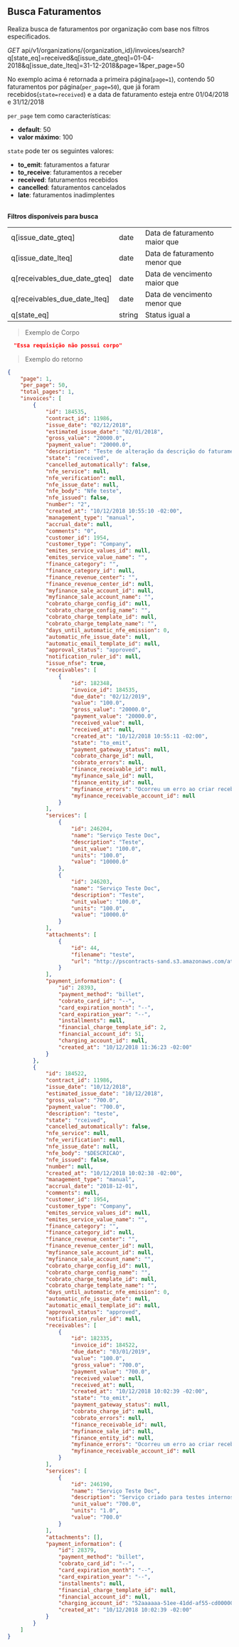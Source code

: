 ## Busca Faturamentos

Realiza busca de faturamentos por organização com base nos filtros especificados.

<div class="api-endpoint">
  <div class="endpoint-data">
    <i class="label label-get">GET</i>
     api/v1/organizations/{organization_id}/invoices/search?q[state_eq]=received&q[issue_date_gteq]=01-04-2018&q[issue_date_lteq]=31-12-2018&page=1&per_page=50
  </div>
</div>

No exemplo acima é retornada a primeira página(`page=1`), contendo 50 faturamentos por página(`per_page=50`), que já foram recebidos(`state=received`) e a data de faturamento esteja entre 01/04/2018 e 31/12/2018

`per_page` tem como características:

* **default**: 50
* **valor máximo**: 100

`state` pode ter os seguintes valores:

* **to_emit**: faturamentos a faturar
* **to_receive**: faturamentos a receber
* **received**: faturamentos recebidos
* **cancelled**: faturamentos cancelados
* **late**: faturamentos inadimplentes

<br>
<strong> Filtros disponíveis para busca </strong>

|                               |        |                                             |
| ----------------------------- | ------ | ------------------------------------------- |
| q[issue_date_gteq]            | date   |  Data de faturamento maior que              |
| q[issue_date_lteq]            | date   |  Data de faturamento menor que              |
| q[receivables_due_date_gteq]  | date   |  Data de vencimento maior que               |
| q[receivables_due_date_lteq]  | date   |  Data de vencimento menor que               |
| q[state_eq]                   | string |  Status igual a                             |

> Exemplo de Corpo

```json
  "Essa requisição não possui corpo"
```

> Exemplo do retorno

```json
{
    "page": 1,
    "per_page": 50,
    "total_pages": 1,
    "invoices": [
        {
            "id": 184535,
            "contract_id": 11986,
            "issue_date": "02/12/2018",
            "estimated_issue_date": "02/01/2018",
            "gross_value": "20000.0",
            "payment_value": "20000.0",
            "description": "Teste de alteração da descrição do faturamento para doc",
            "state": "received",
            "cancelled_automatically": false,
            "nfe_service": null,
            "nfe_verification": null,
            "nfe_issue_date": null,
            "nfe_body": "Nfe teste",
            "nfe_issued": false,
            "number": "2",
            "created_at": "10/12/2018 10:55:10 -02:00",
            "management_type": "manual",
            "accrual_date": null,
            "comments": "0",
            "customer_id": 1954,
            "customer_type": "Company",
            "emites_service_values_id": null,
            "emites_service_value_name": "",
            "finance_category": "",
            "finance_category_id": null,
            "finance_revenue_center": "",
            "finance_revenue_center_id": null,
            "myfinance_sale_account_id": null,
            "myfinance_sale_account_name": "",
            "cobrato_charge_config_id": null,
            "cobrato_charge_config_name": "",
            "cobrato_charge_template_id": null,
            "cobrato_charge_template_name": "",
            "days_until_automatic_nfe_emission": 0,
            "automatic_nfe_issue_date": null,
            "automatic_email_template_id": null,
            "approval_status": "approved",
            "notification_ruler_id": null,
            "issue_nfse": true,
            "receivables": [
                {
                    "id": 182348,
                    "invoice_id": 184535,
                    "due_date": "02/12/2019",
                    "value": "100.0",
                    "gross_value": "20000.0",
                    "payment_value": "20000.0",
                    "received_value": null,
                    "received_at": null,
                    "created_at": "10/12/2018 10:55:11 -02:00",
                    "state": "to_emit",
                    "payment_gateway_status": null,
                    "cobrato_charge_id": null,
                    "cobrato_errors": null,
                    "finance_receivable_id": null,
                    "myfinance_sale_id": null,
                    "finance_entity_id": null,
                    "myfinance_errors": "Ocorreu um erro ao criar recebível no Myfinance. Verifique os erros: A entidade 57.757.975/0001-86 não foi encontrada no Myfinance. Corrija o faturamento e sincronize.",
                    "myfinance_receivable_account_id": null
                }
            ],
            "services": [
                {
                    "id": 246204,
                    "name": "Serviço Teste Doc",
                    "description": "Teste",
                    "unit_value": "100.0",
                    "units": "100.0",
                    "value": "10000.0"
                },
                {
                    "id": 246203,
                    "name": "Serviço Teste Doc",
                    "description": "Teste",
                    "unit_value": "100.0",
                    "units": "100.0",
                    "value": "10000.0"
                }
            ],
            "attachments": [
                {
                    "id": 44,
                    "filename": "teste",
                    "url": "http://pscontracts-sand.s3.amazonaws.com/attachments/attachments/000/000/044/original/teste?1544446510"
                }
            ],
            "payment_information": {
                "id": 28393,
                "payment_method": "billet",
                "cobrato_card_id": "--",
                "card_expiration_month": "--",
                "card_expiration_year": "--",
                "installments": null,
                "financial_charge_template_id": 2,
                "financial_account_id": 51,
                "charging_account_id": null,
                "created_at": "10/12/2018 11:36:23 -02:00"
            }
        },
        {
            "id": 184522,
            "contract_id": 11986,
            "issue_date": "10/12/2018",
            "estimated_issue_date": "10/12/2018",
            "gross_value": "700.0",
            "payment_value": "700.0",
            "description": "teste",
            "state": "rceived",
            "cancelled_automatically": false,
            "nfe_service": null,
            "nfe_verification": null,
            "nfe_issue_date": null,
            "nfe_body": "$DESCRICAO",
            "nfe_issued": false,
            "number": null,
            "created_at": "10/12/2018 10:02:38 -02:00",
            "management_type": "manual",
            "accrual_date": "2018-12-01",
            "comments": null,
            "customer_id": 1954,
            "customer_type": "Company",
            "emites_service_values_id": null,
            "emites_service_value_name": "",
            "finance_category": "",
            "finance_category_id": null,
            "finance_revenue_center": "",
            "finance_revenue_center_id": null,
            "myfinance_sale_account_id": null,
            "myfinance_sale_account_name": "",
            "cobrato_charge_config_id": null,
            "cobrato_charge_config_name": "",
            "cobrato_charge_template_id": null,
            "cobrato_charge_template_name": "",
            "days_until_automatic_nfe_emission": 0,
            "automatic_nfe_issue_date": null,
            "automatic_email_template_id": null,
            "approval_status": "approved",
            "notification_ruler_id": null,
            "receivables": [
                {
                    "id": 182335,
                    "invoice_id": 184522,
                    "due_date": "03/01/2019",
                    "value": "100.0",
                    "gross_value": "700.0",
                    "payment_value": "700.0",
                    "received_value": null,
                    "received_at": null,
                    "created_at": "10/12/2018 10:02:39 -02:00",
                    "state": "to_emit",
                    "payment_gateway_status": null,
                    "cobrato_charge_id": null,
                    "cobrato_errors": null,
                    "finance_receivable_id": null,
                    "myfinance_sale_id": null,
                    "finance_entity_id": null,
                    "myfinance_errors": "Ocorreu um erro ao criar recebível no Myfinance. Verifique os erros: A entidade 57.757.975/0001-86 não foi encontrada no Myfinance. Corrija o faturamento e sincronize.",
                    "myfinance_receivable_account_id": null
                }
            ],
            "services": [
                {
                    "id": 246190,
                    "name": "Serviço Teste Doc",
                    "description": "Serviço criado para testes internos da documentação",
                    "unit_value": "700.0",
                    "units": "1.0",
                    "value": "700.0"
                }
            ],
            "attachments": [],
            "payment_information": {
                "id": 28379,
                "payment_method": "billet",
                "cobrato_card_id": "--",
                "card_expiration_month": "--",
                "card_expiration_year": "--",
                "installments": null,
                "financial_charge_template_id": null,
                "financial_account_id": null,
                "charging_account_id": "52aaaaaa-51ee-41dd-af55-cd0000000000",
                "created_at": "10/12/2018 10:02:39 -02:00"
            }
        }
    ]
}
```
